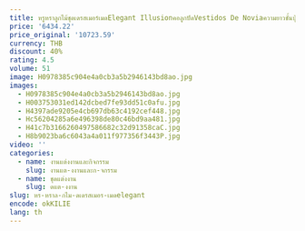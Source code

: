 ```yaml
---
title: หรูหราลูกไม้ชุดเดรสเมอร์เมดElegant IllusionคอลูกปัดVestidos De Noviaความยาวชั้นปุ่มกลับที่กําหนดเอง 2025
price: '6434.22'
price_original: '10723.59'
currency: THB
discount: 40%
rating: 4.5
volume: 51
image: H0978385c904e4a0cb3a5b2946143bd8ao.jpg
images:
  - H0978385c904e4a0cb3a5b2946143bd8ao.jpg
  - H003753031ed142dcbed7fe93dd51c0afu.jpg
  - H4397ade9205e4cb697db63c4192cef448.jpg
  - Hc56204285a6e496398de80c46bd9aa481.jpg
  - H41c7b3166260497586682c32d91358caC.jpg
  - H8b9023ba6c6043a4a011f977356f3443P.jpg
video: ''
categories:
  - name: งานแต่งงานและกิจกรรม
    slug: งานแต-งงานและก-จกรรม
  - name: ชุดแต่งงาน
    slug: ดแต-งงาน
slug: หร-หราล-กไม-ดเดรสเมอร-เมดelegant
encode: okKILIE
lang: th
---
```

  